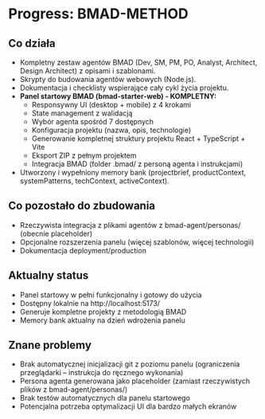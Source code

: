 # Progress: BMAD-METHOD

## Co działa
- Kompletny zestaw agentów BMAD (Dev, SM, PM, PO, Analyst, Architect, Design Architect) z opisami i szablonami.
- Skrypty do budowania agentów webowych (Node.js).
- Dokumentacja i checklisty wspierające cały cykl życia projektu.
- **Panel startowy BMAD (bmad-starter-web) - KOMPLETNY:**
  - Responsywny UI (desktop + mobile) z 4 krokami
  - State management z walidacją
  - Wybór agenta spośród 7 dostępnych
  - Konfiguracja projektu (nazwa, opis, technologie)
  - Generowanie kompletnej struktury projektu React + TypeScript + Vite
  - Eksport ZIP z pełnym projektem
  - Integracja BMAD (folder .bmad/ z personą agenta i instrukcjami)
- Utworzony i wypełniony memory bank (projectbrief, productContext, systemPatterns, techContext, activeContext).

## Co pozostało do zbudowania
- Rzeczywista integracja z plikami agentów z bmad-agent/personas/ (obecnie placeholder)
- Opcjonalne rozszerzenia panelu (więcej szablonów, więcej technologii)
- Dokumentacja deployment/production

## Aktualny status
- Panel startowy w pełni funkcjonalny i gotowy do użycia
- Dostępny lokalnie na http://localhost:5173/
- Generuje kompletne projekty z metodologią BMAD
- Memory bank aktualny na dzień wdrożenia panelu

## Znane problemy
- Brak automatycznej inicjalizacji git z poziomu panelu (ograniczenia przeglądarki – instrukcja do ręcznego wykonania)
- Persona agenta generowana jako placeholder (zamiast rzeczywistych plików z bmad-agent/personas/)
- Brak testów automatycznych dla panelu startowego
- Potencjalna potrzeba optymalizacji UI dla bardzo małych ekranów 